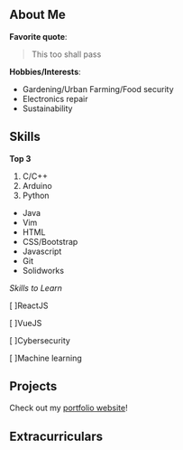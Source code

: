 ## About Me

**Favorite quote**: 
>This too shall pass

**Hobbies/Interests**:
  * Gardening/Urban Farming/Food security
  * Electronics repair
  * Sustainability


## Skills

**Top 3**
1. C/C++	
2. Arduino
3. Python

* Java
* Vim
* HTML
* CSS/Bootstrap
* Javascript
* Git
* Solidworks

*Skills to Learn*

[ ]ReactJS

[ ]VueJS

[ ]Cybersecurity

[ ]Machine learning


## Projects
Check out my [portfolio website](https://lizard-lightning-slayer.glitch.me/FinalProject/)!


## Extracurriculars


